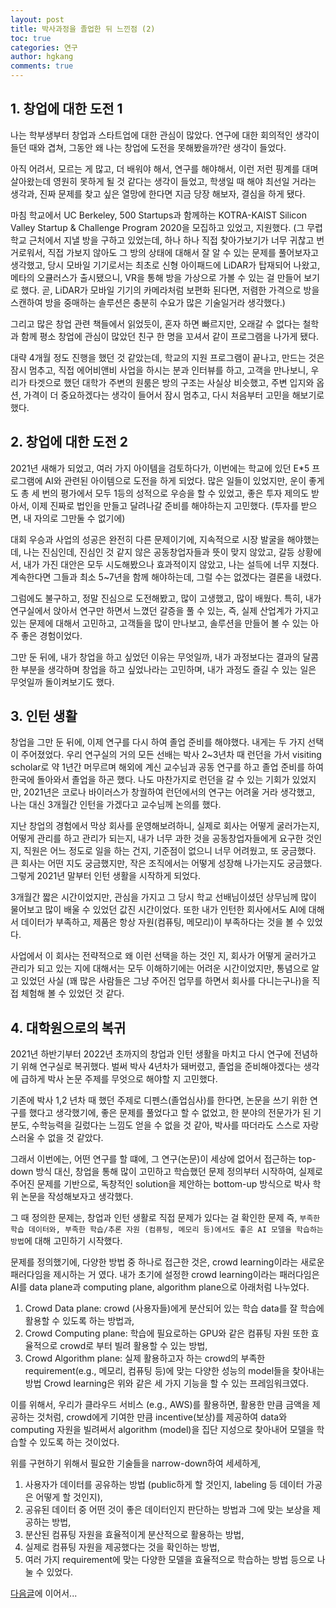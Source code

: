 ```yaml
---
layout: post
title: 박사과정을 졸업한 뒤 느낀점 (2)
toc: true
categories: 연구
author: hgkang
comments: true
---
```



## 1. 창업에 대한 도전 1

나는 학부생부터 창업과 스타트업에 대한 관심이 많았다.
연구에 대한 회의적인 생각이 들던 때와 겹쳐, 그동안 왜 나는 창업에 도전을 못해봤을까?란 생각이 들었다.

아직 어려서, 모르는 게 많고, 더 배워야 해서, 연구를 해야해서, 이런 저런 핑계를 대며 살아왔는데 영원히 못하게 될 것 같다는 생각이 들었고,
학생일 때 해야 최선일 거라는 생각과, 진짜 문제를 찾고 싶은 열망에 한다면 지금 당장 해보자, 결심을 하게 됐다.

마침 학교에서 UC Berkeley, 500 Startups과 함께하는 KOTRA-KAIST Silicon Valley Startup & Challenge Program 2020을 모집하고 있었고, 지원했다.
(그 무렵 학교 근처에서 지낼 방을 구하고 있었는데, 하나 하나 직접 찾아가보기가 너무 귀찮고 번거로워서, 직접 가보지 않아도 그 방의 상태에 대해서 잘 알 수 있는 문제를 풀어보자고 생각했고, 당시 모바일 기기로서는 최초로 신형 아이패드에 LiDAR가 탑재되어 나왔고, 메타의 오큘러스가 출시됐으니, VR을 통해 방을 가상으로 가볼 수 있는 걸 만들어 보기로 했다. 곧, LiDAR가 모바일 기기의 카메라처럼 보편화 된다면, 저렴한 가격으로 방을 스캔하여 방을 중매하는 솔루션은 충분히 수요가 많은 기술일거라 생각했다.)

그리고 많은 창업 관련 책들에서 읽었듯이, 혼자 하면 빠르지만, 오래갈 수 없다는 철학과 함께 평소 창업에 관심이 많았던 친구 한 명을 꼬셔서 같이 프로그램을 나가게 됐다.

대략 4개월 정도 진행을 했던 것 같았는데, 학교의 지원 프로그램이 끝나고, 만드는 것은 잠시 멈추고, 직접 에어비앤비 사업을 하시는 분과 인터뷰를 하고, 고객을 만나보니, 우리가 타겟으로 했던 대학가 주변의 원룸은 방의 구조는 사실상 비슷했고, 주변 입지와 옵션, 가격이 더 중요하겠다는 생각이 들어서 잠시 멈추고, 다시 처음부터 고민을 해보기로 했다.

## 2. 창업에 대한 도전 2

2021년 새해가 되었고, 여러 가지 아이템을 검토하다가, 이번에는 학교에 있던 E*5 프로그램에 AI와 관련된 아이템으로 도전을 하게 되었다.
많은 일들이 있었지만, 운이 좋게도 총 세 번의 평가에서 모두 1등의 성적으로 우승을 할 수 있었고, 좋은 투자 제의도 받아서, 이제 진짜로 법인을 만들고 달려나갈 준비를 해야하는지 고민했다. (투자를 받으면, 내 자의로 그만둘 수 없기에)

대회 우승과 사업의 성공은 완전히 다른 문제이기에, 지속적으로 시장 발굴을 해야했는데, 나는 진심인데, 진심인 것 같지 않은 공동창업자들과 뜻이 맞지 않았고, 갈등 상황에서, 내가 가진 대안은 모두 시도해봤으나 효과적이지 않았고, 나는 설득에 너무 지쳤다. 계속한다면 그들과 최소 5~7년을 함께 해야하는데, 그럴 수는 없겠다는 결론을 내렸다.

그럼에도 불구하고, 정말 진심으로 도전해봤고, 많이 고생했고, 많이 배웠다.
특히, 내가 연구실에서 앉아서 연구만 하면서 느꼈던 갈증을 풀 수 있는, 즉, 실제 산업계가 가지고 있는 문제에 대해서 고민하고, 고객들을 많이 만나보고, 솔루션을 만들어 볼 수 있는 아주 좋은 경험이었다.

그만 둔 뒤에, 내가 창업을 하고 싶었던 이유는 무엇일까, 내가 과정보다는 결과의 달콤한 부분을 생각하며 창업을 하고 싶었나라는 고민하며, 내가 과정도 즐길 수 있는 일은 무엇일까 돌이켜보기도 했다.

## 3. 인턴 생활

창업을 그만 둔 뒤에, 이제 연구를 다시 하여 졸업 준비를 해야했다. 내게는 두 가지 선택이 주어졌었다.
우리 연구실의 거의 모든 선배는 박사 2~3년차 때 런던을 가서 visiting scholar로 약 1년간 머무르며 해외에 계신 교수님과 공동 연구를 하고 졸업 준비를 하여 한국에 돌아와서 졸업을 하곤 했다. 나도 마찬가지로 런던을 갈 수 있는 기회가 있었지만, 2021년은 코로나 바이러스가 창궐하여 런던에서의 연구는 어려울 거라 생각했고, 나는 대신 3개월간 인턴을 가겠다고 교수님께 논의를 했다.

지난 창업의 경험에서 막상 회사를 운영해보려하니, 실제로 회사는 어떻게 굴러가는지, 어떻게 관리를 하고 관리가 되는지, 내가 너무 과한 것을 공동창업자들에게 요구한 것인지, 직원은 어느 정도로 일을 하는 건지, 기준점이 없으니 너무 어려웠고, 또 궁금했다.
큰 회사는 어떤 지도 궁금했지만, 작은 조직에서는 어떻게 성장해 나가는지도 궁금했다.
그렇게 2021년 말부터 인턴 생활을 시작하게 되었다.

3개월간 짧은 시간이었지만, 관심을 가지고 그 당시 학교 선배님이셨던 상무님께 많이 물어보고 많이 배울 수 있었던 값진 시간이었다.
또한 내가 인턴한 회사에서도 AI에 대해서 데이터가 부족하고, 제품은 항상 자원(컴퓨팅, 메모리)이 부족하다는 것을 볼 수 있었다.

사업에서 이 회사는 전략적으로 왜 이런 선택을 하는 것인 지, 회사가 어떻게 굴러가고 관리가 되고 있는 지에 대해서는 모두 이해하기에는 어려운 시간이었지만,
통념으로 알고 있었던 사실 (꽤 많은 사람들은 그냥 주어진 업무를 하면서 회사를 다니는구나)을 직접 체험해 볼 수 있었던 것 같다.

## 4. 대학원으로의 복귀

2021년 하반기부터 2022년 초까지의 창업과 인턴 생활을 마치고 다시 연구에 전념하기 위해 연구실로 복귀했다.
벌써 박사 4년차가 돼버렸고, 졸업을 준비해야겠다는 생각에 급하게 박사 논문 주제를 무엇으로 해야할 지 고민했다.

기존에 박사 1,2 년차 때 했던 주제로 디펜스(졸업심사)를 한다면, 
논문을 쓰기 위한 연구를 했다고 생각했기에, 좋은 문제를 풀었다고 할 수 없었고,
한 분야의 전문가가 된 기분도, 수학능력을 길렀다는 느낌도 얻을 수 없을 것 같아,
박사를 따더라도 스스로 자랑스러울 수 없을 것 같았다.

그래서 이번에는, 어떤 연구를 할 떄에, 그 연구(논문)이 세상에 없어서 접근하는 top-down 방식 대신,
창업을 통해 많이 고민하고 학습했던 문제 정의부터 시작하여, 실제로 주어진 문제를 기반으로, 독창적인 solution을 제안하는 bottom-up 방식으로 박사 학위 논문을 작성해보자고 생각했다.

그 때 정의한 문제는, 창업과 인턴 생활로 직접 문제가 있다는 걸 확인한 문제 즉,
`부족한 학습 데이터와, 부족한 학습/추론 자원 (컴퓨팅, 메모리 등)에서도 좋은 AI 모델을 학습하는 방법`에 대해 고민하기 시작했다.

문제를 정의했기에, 다양한 방법 중 하나로 접근한 것은, crowd learning이라는 새로운 패러다임을 제시하는 거 였다.
내가 초기에 설정한 crowd learning이라는 패러다임은 AI를 data plane과 computing plane, algorithm plane으로 아래처럼 나누었다.
1. Crowd Data plane: crowd (사용자들)에게 분산되어 있는 학습 data를 잘 학습에 활용할 수 있도록 하는 방법과,
2. Crowd Computing plane: 학습에 필요로하는 GPU와 같은 컴퓨팅 자원 또한 효율적으로 crowd로 부터 빌려 활용할 수 있는 방법,
3. Crowd Algorithm plane: 실제 활용하고자 하는 crowd의 부족한 requirement(e.g., 메모리, 컴퓨팅 등)에 맞는 다양한 성능의 model들을 찾아내는 방법
Crowd learning은 위와 같은 세 가지 기능을 할 수 있는 프레임워크였다.

이를 위해서, 우리가 클라우드 서비스 (e.g., AWS)를 활용하면, 활용한 만큼 금액을 제공하는 것처럼,
crowd에게 기여한 만큼 incentive(보상)를 제공하여 data와 computing 자원을 빌려써서 algorithm (model)을 집단 지성으로 찾아내어 모델을 학습할 수 있도록 하는 것이었다.

위를 구현하기 위해서 필요한 기술들을 narrow-down하여 세세하게,
1. 사용자가 데이터를 공유하는 방법 (public하게 할 것인지, labeling 등 데이터 가공은 어떻게 할 것인지),
2. 공유된 데이터 중 어떤 것이 좋은 데이터인지 판단하는 방법과 그에 맞는 보상을 제공하는 방법,
3. 분산된 컴퓨팅 자원을 효율적이게 분산적으로 활용하는 방법,
4. 실제로 컴퓨팅 자원을 제공했다는 것을 확인하는 방법,
5. 여러 가지 requirement에 맞는 다양한 모델을 효율적으로 학습하는 방법
등으로 나눌 수 있었다.

[다음글][phd3]에 이어서...

[phd3]: https://honggkang.github.io/posts/after-phd3/
